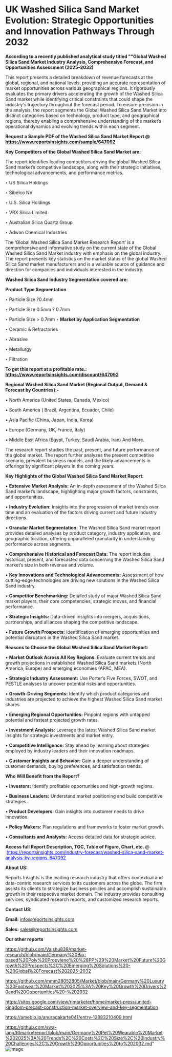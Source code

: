 # UK Washed Silica Sand Market Evolution: Strategic Opportunities and Innovation Pathways Through 2032

<strong>According to a recently published analytical study titled ""Global Washed Silica Sand Market Industry Analysis, Comprehensive Forecast, and Opportunities Assessment (2025–2032)</strong>

This report presents a detailed breakdown of revenue forecasts at the global, regional, and national levels, providing an accurate representation of market opportunities across various geographical regions. It rigorously evaluates the primary drivers accelerating the growth of the Washed Silica Sand market while identifying critical constraints that could shape the industry's trajectory throughout the forecast period. To ensure precision in the analysis, the report segments the Global Washed Silica Sand Market into distinct categories based on technology, product type, and geographical regions, thereby enabling a comprehensive understanding of the market’s operational dynamics and evolving trends within each segment.

<strong>Request a Sample PDF of the Washed Silica Sand Market Report </strong><strong>@<a href=https://www.reportsinsights.com/sample/647092 style=color:#0000ff;> https://www.reportsinsights.com/sample/647092</a></strong></font>

<strong>Key Competitors of the Global Washed Silica Sand Market are:</strong>

The report identifies leading competitors driving the global Washed Silica Sand market’s competitive landscape, along with their strategic initiatives, technological advancements, and performance metrics.

‣ US Silica Holdings

‣ Sibelco NV

‣ U.S. Silica Holdings

‣ VRX Silica Limited

‣ Australian Silica Quartz Group

‣ Adwan Chemical Industries

The ‘Global Washed Silica Sand Market Research Report’ is a comprehensive and informative study on the current state of the Global Washed Silica Sand Market industry with emphasis on the global industry. The report presents key statistics on the market status of the global Washed Silica Sand market manufacturers and is a valuable source of guidance and direction for companies and individuals interested in the industry.

<strong>Washed Silica Sand Industry Segmentation covered are:</strong>

<strong>Product Type Segmentation</strong>

‣ Particle Size ?0.4mm

‣ Particle Size 0.5mm ? 0.7mm

‣ Particle Size > 0.7mm
‣ 
<strong>Market by Application Segmentation</strong>

‣ Ceramic & Refractories

‣ Abrasive

‣ Metallurgy

‣ Filtration

<strong>To get this report at a profitable rate.: <a href=https://www.reportsinsights.com/discount/647092 style=color:#0000ff;>https://www.reportsinsights.com/discount/647092</a></strong></font>

<strong>Regional Washed Silica Sand Market (Regional Output, Demand &amp; Forecast by Countries):-</strong>

• North America (United States, Canada, Mexico)

• South America ( Brazil, Argentina, Ecuador, Chile)

• Asia Pacific (China, Japan, India, Korea)

• Europe (Germany, UK, France, Italy)

• Middle East Africa (Egypt, Turkey, Saudi Arabia, Iran) And More.

The research report studies the past, present, and future performance of the global market. The report further analyzes the present competitive scenario, prevalent business models, and the likely advancements in offerings by significant players in the coming years.

<strong>Key Highlights of the Global Washed Silica Sand Market Report:</strong>

• <strong>Extensive Market Analysis:</strong> An in-depth assessment of the Washed Silica Sand market’s landscape, highlighting major growth factors, constraints, and opportunities.

• <strong>Industry Evolution:</strong> Insights into the progression of market trends over time and an evaluation of the factors driving current and future industry directions.

• <strong>Granular Market Segmentation:</strong> The Washed Silica Sand market report provides detailed analyses by product category, industry application, and geographic location, offering unparalleled granularity in understanding performance across segments.

• <strong>Comprehensive Historical and Forecast Data:</strong> The report includes historical, present, and forecasted data concerning the Washed Silica Sand market’s size in both revenue and volume.

• <strong>Key Innovations and Technological Advancements:</strong> Assessment of how cutting-edge technologies are driving new solutions in the Washed Silica Sand industry.

• <strong>Competitor Benchmarking:</strong> Detailed study of major Washed Silica Sand market players, their core competencies, strategic moves, and financial performance.

• <strong>Strategic Insights:</strong> Data-driven insights into mergers, acquisitions, partnerships, and alliances shaping the competitive landscape.

• <strong>Future Growth Prospects:</strong> Identification of emerging opportunities and potential disruptors in the Washed Silica Sand market.

<strong>Reasons to Choose the Global Washed Silica Sand Market Report:</strong>

• <strong>Market Outlook Across All Key Regions:</strong> Evaluate current trends and growth projections in established Washed Silica Sand markets (North America, Europe) and emerging economies (APAC, MEA).

• <strong>Strategic Industry Assessment:</strong> Use Porter’s Five Forces, SWOT, and PESTLE analyses to uncover potential risks and opportunities.

• <strong>Growth-Driving Segments:</strong> Identify which product categories and industries are projected to achieve the highest Washed Silica Sand market shares.

• <strong>Emerging Regional Opportunities:</strong> Pinpoint regions with untapped potential and fastest projected growth rates.

• <strong>Investment Analysis:</strong> Leverage the latest Washed Silica Sand market insights for strategic investments and market entry.

• <strong>Competitive Intelligence:</strong> Stay ahead by learning about strategies employed by industry leaders and their innovation roadmaps.

• <strong>Customer Insights and Behavior:</strong> Gain a deeper understanding of customer demands, buying preferences, and satisfaction trends.

<strong>Who Will Benefit from the Report?</strong>

• <strong>Investors:</strong> Identify profitable opportunities and high-growth regions.

• <strong>Business Leaders:</strong> Understand market positioning and build competitive strategies.

• <strong>Product Developers:</strong> Gain insights into customer needs to drive innovation.

• <strong>Policy Makers:</strong> Plan regulations and frameworks to foster market growth.

• <strong>Consultants and Analysts:</strong> Access detailed data for strategic advice.
</ul>
<strong>Access full Report Description, TOC, Table of Figure, Chart, etc. </strong>@  <a href=https://reportsinsights.com/industry-forecast/washed-silica-sand-market-analysis-by-regions-647092 style=color:#0000ff;>https://reportsinsights.com/industry-forecast/washed-silica-sand-market-analysis-by-regions-647092</a></font>

<strong><strong>About US</strong>:</strong>

Reports Insights is the leading research industry that offers contextual and data-centric research services to its customers across the globe. The firm assists its clients to strategize business policies and accomplish sustainable growth in their respective market domain. The industry provides consulting services, syndicated research reports, and customized research reports.

<strong>Contact US:</strong>

<p class=""""><b>Email:</b> <a href=mailto:info@reportsinsights.com>info@reportsinsights.com</a></p>
<p class=""""><b>Sales:</b> <a href=mailto:sales@reportsinsights.com>sales@reportsinsights.com</a></p>

<strong>Our other reports</strong>

<a href=https://github.com/Vaishu839/market-research/blob/main/Germany%20Bio-based%20Poly%20Propylene%20%28PP%29%20Market%20Future%20Growth%20Prospects%2C%20Emerging%20Solutions%20-%20Global%20Forecast%202025-2032>https://github.com/Vaishu839/market-research/blob/main/Germany%20Bio-based%20Poly%20Propylene%20%28PP%29%20Market%20Future%20Growth%20Prospects%2C%20Emerging%20Solutions%20-%20Global%20Forecast%202025-2032</a>

<a href=https://github.com/mmm28052805/Market/blob/main/Germany%20Luxury%20Footwear%20Market%202025%3A%20Key%20Growth%20Drivers%20and%20Opportunities%20-%202032>https://github.com/mmm28052805/Market/blob/main/Germany%20Luxury%20Footwear%20Market%202025%3A%20Key%20Growth%20Drivers%20and%20Opportunities%20-%202032</a>

<a href=https://sites.google.com/view/rimarketer/home/market-press/united-kingdom-precast-construction-market-overview-and-key-segmentation>https://sites.google.com/view/rimarketer/home/market-press/united-kingdom-precast-construction-market-overview-and-key-segmentation</a>

<a href=https://ameblo.jp/anuragakarte041/entry-12883210409.html>https://ameblo.jp/anuragakarte041/entry-12883210409.html</a>

<a href=https://github.com/swa-lang/RImarketreport/blob/main/Germany%20Pet%20Wearable%20Market%202025%3A%20Trends%2C%20Costs%2C%20Size%2C%20Industry%20Challenges%2C%20Growth%20Opportunities%20to%202032.md>https://github.com/swa-lang/RImarketreport/blob/main/Germany%20Pet%20Wearable%20Market%202025%3A%20Trends%2C%20Costs%2C%20Size%2C%20Industry%20Challenges%2C%20Growth%20Opportunities%20to%202032.md</a>"
![image](https://github.com/user-attachments/assets/32528baf-e733-4a1f-8bfb-0423d35d7248)

